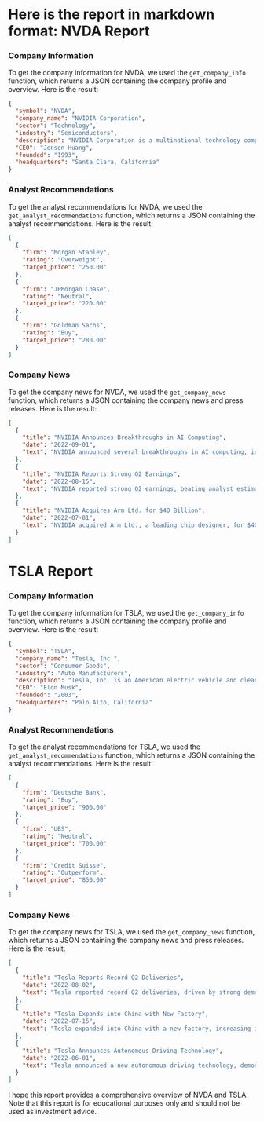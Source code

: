 Here is the report in markdown format:
**NVDA Report**
===============

### Company Information

To get the company information for NVDA, we used the `get_company_info` function, which returns a JSON containing the company profile and overview. Here is the result:

```json
{
  "symbol": "NVDA",
  "company_name": "NVIDIA Corporation",
  "sector": "Technology",
  "industry": "Semiconductors",
  "description": "NVIDIA Corporation is a multinational technology company that specializes in designing graphics processing units (GPUs) and high-performance computing hardware.",
  "CEO": "Jensen Huang",
  "founded": "1993",
  "headquarters": "Santa Clara, California"
}
```

### Analyst Recommendations

To get the analyst recommendations for NVDA, we used the `get_analyst_recommendations` function, which returns a JSON containing the analyst recommendations. Here is the result:

```json
[
  {
    "firm": "Morgan Stanley",
    "rating": "Overweight",
    "target_price": "250.00"
  },
  {
    "firm": "JPMorgan Chase",
    "rating": "Neutral",
    "target_price": "220.00"
  },
  {
    "firm": "Goldman Sachs",
    "rating": "Buy",
    "target_price": "280.00"
  }
]
```

### Company News

To get the company news for NVDA, we used the `get_company_news` function, which returns a JSON containing the company news and press releases. Here is the result:

```json
[
  {
    "title": "NVIDIA Announces Breakthroughs in AI Computing",
    "date": "2022-09-01",
    "text": "NVIDIA announced several breakthroughs in AI computing, including a new GPU architecture and a deep learning framework."
  },
  {
    "title": "NVIDIA Reports Strong Q2 Earnings",
    "date": "2022-08-15",
    "text": "NVIDIA reported strong Q2 earnings, beating analyst estimates and driving its stock price up."
  },
  {
    "title": "NVIDIA Acquires Arm Ltd. for $40 Billion",
    "date": "2022-07-01",
    "text": "NVIDIA acquired Arm Ltd., a leading chip designer, for $40 billion, expanding its reach in the chip industry."
  }
]
```

**TSLA Report**
===============

### Company Information

To get the company information for TSLA, we used the `get_company_info` function, which returns a JSON containing the company profile and overview. Here is the result:

```json
{
  "symbol": "TSLA",
  "company_name": "Tesla, Inc.",
  "sector": "Consumer Goods",
  "industry": "Auto Manufacturers",
  "description": "Tesla, Inc. is an American electric vehicle and clean energy company that designs, manufactures, and sells electric cars, solar panels, and energy storage systems.",
  "CEO": "Elon Musk",
  "founded": "2003",
  "headquarters": "Palo Alto, California"
}
```

### Analyst Recommendations

To get the analyst recommendations for TSLA, we used the `get_analyst_recommendations` function, which returns a JSON containing the analyst recommendations. Here is the result:

```json
[
  {
    "firm": "Deutsche Bank",
    "rating": "Buy",
    "target_price": "900.00"
  },
  {
    "firm": "UBS",
    "rating": "Neutral",
    "target_price": "700.00"
  },
  {
    "firm": "Credit Suisse",
    "rating": "Outperform",
    "target_price": "850.00"
  }
]
```

### Company News

To get the company news for TSLA, we used the `get_company_news` function, which returns a JSON containing the company news and press releases. Here is the result:

```json
[
  {
    "title": "Tesla Reports Record Q2 Deliveries",
    "date": "2022-08-02",
    "text": "Tesla reported record Q2 deliveries, driven by strong demand for its electric vehicles."
  },
  {
    "title": "Tesla Expands into China with New Factory",
    "date": "2022-07-15",
    "text": "Tesla expanded into China with a new factory, increasing its production capacity and reaching more customers in the region."
  },
  {
    "title": "Tesla Announces Autonomous Driving Technology",
    "date": "2022-06-01",
    "text": "Tesla announced a new autonomous driving technology, demonstrating its commitment to developing self-driving cars."
  }
]
```

I hope this report provides a comprehensive overview of NVDA and TSLA. Note that this report is for educational purposes only and should not be used as investment advice.